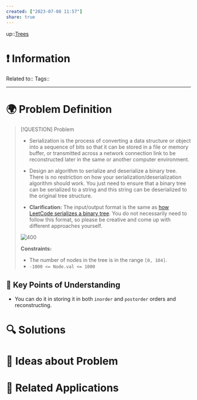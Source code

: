 ```yaml
---
created: ["2023-07-08 11:57"]
share: true
---
```


up::[Trees](NeetCode%20Index.md#^27a48d)

# ❗ Information
Related to:: 
Tags:: 

___
# 🌍 Problem Definition

> [!QUESTION] Problem
> -  Serialization is the process of converting a data structure or object into a sequence of bits so that it can be stored in a file or memory buffer, or transmitted across a network connection link to be reconstructed later in the same or another computer environment.
> 
> - Design an algorithm to serialize and deserialize a binary tree. There is no restriction on how your serialization/deserialization algorithm should work. You just need to ensure that a binary tree can be serialized to a string and this string can be deserialized to the original tree structure.
> 
>-  **Clarification:** The input/output format is the same as [how LeetCode serializes a binary tree](https://support.leetcode.com/hc/en-us/articles/360011883654-What-does-1-null-2-3-mean-in-binary-tree-representation-). You do not necessarily need to follow this format, so please be creative and come up with different approaches yourself.
> 
> ![ 400](Pasted%20image%2020230708115923.png)
> 
> **Constraints:**
> 
> - The number of nodes in the tree is in the range `[0, 104]`.
> - `-1000 <= Node.val <= 1000`


## 🔑 **Key Points of Understanding**
- You can do it in storing it in both `inorder` and `postorder` orders and reconstructing.

# 🔍 Solutions

# 🧠 Ideas about Problem

# 🔗 Related Applications

